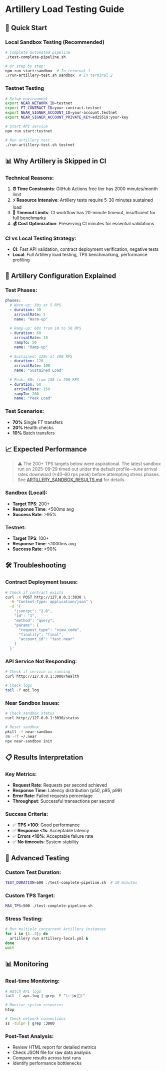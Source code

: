 # Artillery Load Testing Guide

## 🚀 Quick Start

### Local Sandbox Testing (Recommended)
```bash
# Complete automated pipeline
./test-complete-pipeline.sh

# Or step by step:
npm run start:sandbox  # In terminal 1
./run-artillery-test.sh sandbox  # In terminal 2
```

### Testnet Testing
```bash
# Setup environment
export NEAR_NETWORK_ID=testnet
export FT_CONTRACT_ID=your-contract.testnet
export NEAR_SIGNER_ACCOUNT_ID=your-account.testnet
export NEAR_SIGNER_ACCOUNT_PRIVATE_KEY=ed25519:your-key

# Start API service
npm run start:testnet

# Run artillery test
./run-artillery-test.sh testnet
```

## 📊 Why Artillery is Skipped in CI

### Technical Reasons:
1. **⏰ Time Constraints**: GitHub Actions free tier has 2000 minutes/month limit
2. **⚡ Resource Intensive**: Artillery tests require 5-30 minutes sustained load
3. **🎯 Timeout Limits**: CI workflow has 20-minute timeout, insufficient for full benchmarks
4. **💰 Cost Optimization**: Preserving CI minutes for essential validations

### CI vs Local Testing Strategy:
- **CI**: Fast API validation, contract deployment verification, negative tests
- **Local**: Full Artillery load testing, TPS benchmarking, performance profiling

## 🔧 Artillery Configuration Explained

### Test Phases:
```yaml
phases:
  # Warm-up: 30s at 5 RPS
  - duration: 30
    arrivalRate: 5
    name: "Warm-up"
  
  # Ramp-up: 60s from 10 to 50 RPS  
  - duration: 60
    arrivalRate: 10
    rampTo: 50
    name: "Ramp-up"
    
  # Sustained: 120s at 100 RPS
  - duration: 120
    arrivalRate: 100
    name: "Sustained Load"
    
  # Peak: 60s from 150 to 200 RPS
  - duration: 60
    arrivalRate: 150
    rampTo: 200
    name: "Peak Load"
```

### Test Scenarios:
- **70%** Single FT transfers
- **20%** Health checks  
- **10%** Batch transfers

## 📈 Expected Performance

> ⚠️ The 200+ TPS targets below were aspirational. The latest sandbox run on 2025-09-29 timed out under the default profile—tune arrival rates downward (≈40–60 rps peak) before attempting stress phases. See [ARTILLERY_SANDBOX_RESULTS.md](ARTILLERY_SANDBOX_RESULTS.md) for details.

### Sandbox (Local):
- **Target TPS**: 200+
- **Response Time**: <500ms avg
- **Success Rate**: >95%

### Testnet:
- **Target TPS**: 100+
- **Response Time**: <1000ms avg  
- **Success Rate**: >90%

## 🛠️ Troubleshooting

### Contract Deployment Issues:
```bash
# Check if contract exists
curl -X POST http://127.0.0.1:3030 \
  -H "Content-Type: application/json" \
  -d '{
    "jsonrpc": "2.0",
    "id": "1",
    "method": "query", 
    "params": {
      "request_type": "view_code",
      "finality": "final",
      "account_id": "test.near"
    }
  }'
```

### API Service Not Responding:
```bash
# Check if service is running
curl http://127.0.0.1:3000/health

# Check logs
tail -f api.log
```

### Near Sandbox Issues:
```bash
# Check sandbox status
curl http://127.0.0.1:3030/status

# Reset sandbox
pkill -f near-sandbox
rm -rf ~/.near
npx near-sandbox init
```

## 📋 Results Interpretation

### Key Metrics:
- **Request Rate**: Requests per second achieved
- **Response Time**: Latency distribution (p50, p95, p99)
- **Error Rate**: Failed requests percentage
- **Throughput**: Successful transactions per second

### Success Criteria:
- ✅ **TPS >100**: Good performance
- ✅ **Response <1s**: Acceptable latency  
- ✅ **Errors <10%**: Acceptable failure rate
- ✅ **No timeouts**: System stability

## 🎯 Advanced Testing

### Custom Test Duration:
```bash
TEST_DURATION=600 ./test-complete-pipeline.sh  # 10 minutes
```

### Custom TPS Target:
```bash
MAX_TPS=500 ./test-complete-pipeline.sh
```

### Stress Testing:
```bash
# Run multiple concurrent Artillery instances
for i in {1..3}; do
  artillery run artillery-local.yml &
done
wait
```

## 📊 Monitoring

### Real-time Monitoring:
```bash
# Watch API logs
tail -f api.log | grep -E "(✅|❌|🚀)"

# Monitor system resources
htop

# Check network connections  
ss -tulpn | grep :3000
```

### Post-Test Analysis:
- Review HTML report for detailed metrics
- Check JSON file for raw data analysis
- Compare results across test runs
- Identify performance bottlenecks
